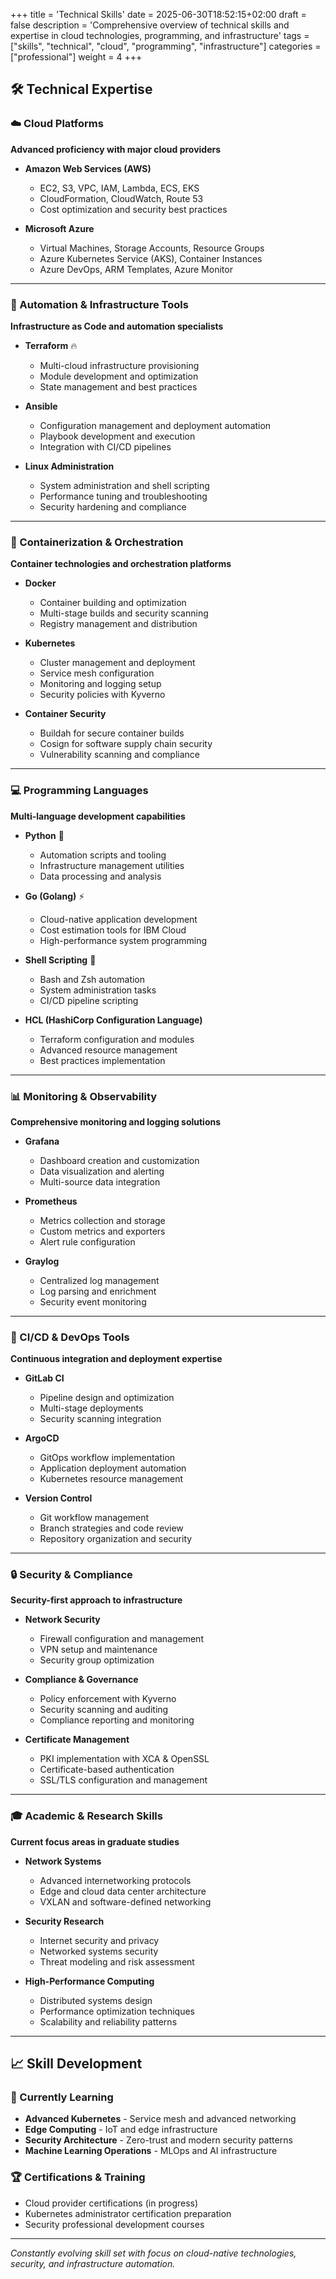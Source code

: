+++
title = 'Technical Skills'
date = 2025-06-30T18:52:15+02:00
draft = false
description = 'Comprehensive overview of technical skills and expertise in cloud technologies, programming, and infrastructure'
tags = ["skills", "technical", "cloud", "programming", "infrastructure"]
categories = ["professional"]
weight = 4
+++

## 🛠 Technical Expertise

### ☁️ Cloud Platforms
**Advanced proficiency with major cloud providers**

- **Amazon Web Services (AWS)**
  - EC2, S3, VPC, IAM, Lambda, ECS, EKS
  - CloudFormation, CloudWatch, Route 53
  - Cost optimization and security best practices

- **Microsoft Azure**
  - Virtual Machines, Storage Accounts, Resource Groups
  - Azure Kubernetes Service (AKS), Container Instances
  - Azure DevOps, ARM Templates, Azure Monitor

---

### 🔧 Automation & Infrastructure Tools
**Infrastructure as Code and automation specialists**

- **Terraform** 🔥
  - Multi-cloud infrastructure provisioning
  - Module development and optimization
  - State management and best practices

- **Ansible**
  - Configuration management and deployment automation
  - Playbook development and execution
  - Integration with CI/CD pipelines

- **Linux Administration**
  - System administration and shell scripting
  - Performance tuning and troubleshooting
  - Security hardening and compliance

---

### 🐳 Containerization & Orchestration
**Container technologies and orchestration platforms**

- **Docker**
  - Container building and optimization
  - Multi-stage builds and security scanning
  - Registry management and distribution

- **Kubernetes**
  - Cluster management and deployment
  - Service mesh configuration
  - Monitoring and logging setup
  - Security policies with Kyverno

- **Container Security**
  - Buildah for secure container builds
  - Cosign for software supply chain security
  - Vulnerability scanning and compliance

---

### 💻 Programming Languages
**Multi-language development capabilities**

- **Python** 🐍
  - Automation scripts and tooling
  - Infrastructure management utilities
  - Data processing and analysis

- **Go (Golang)** ⚡
  - Cloud-native application development
  - Cost estimation tools for IBM Cloud
  - High-performance system programming

- **Shell Scripting** 📝
  - Bash and Zsh automation
  - System administration tasks
  - CI/CD pipeline scripting

- **HCL (HashiCorp Configuration Language)**
  - Terraform configuration and modules
  - Advanced resource management
  - Best practices implementation

---

### 📊 Monitoring & Observability
**Comprehensive monitoring and logging solutions**

- **Grafana**
  - Dashboard creation and customization
  - Data visualization and alerting
  - Multi-source data integration

- **Prometheus**
  - Metrics collection and storage
  - Custom metrics and exporters
  - Alert rule configuration

- **Graylog**
  - Centralized log management
  - Log parsing and enrichment
  - Security event monitoring

---

### 🚀 CI/CD & DevOps Tools
**Continuous integration and deployment expertise**

- **GitLab CI**
  - Pipeline design and optimization
  - Multi-stage deployments
  - Security scanning integration

- **ArgoCD**
  - GitOps workflow implementation
  - Application deployment automation
  - Kubernetes resource management

- **Version Control**
  - Git workflow management
  - Branch strategies and code review
  - Repository organization and security

---

### 🔒 Security & Compliance
**Security-first approach to infrastructure**

- **Network Security**
  - Firewall configuration and management
  - VPN setup and maintenance
  - Security group optimization

- **Compliance & Governance**
  - Policy enforcement with Kyverno
  - Security scanning and auditing
  - Compliance reporting and monitoring

- **Certificate Management**
  - PKI implementation with XCA & OpenSSL
  - Certificate-based authentication
  - SSL/TLS configuration and management

---

### 🎓 Academic & Research Skills
**Current focus areas in graduate studies**

- **Network Systems**
  - Advanced internetworking protocols
  - Edge and cloud data center architecture
  - VXLAN and software-defined networking

- **Security Research**
  - Internet security and privacy
  - Networked systems security
  - Threat modeling and risk assessment

- **High-Performance Computing**
  - Distributed systems design
  - Performance optimization techniques
  - Scalability and reliability patterns

---

## 📈 Skill Development

### 🎯 Currently Learning
- **Advanced Kubernetes** - Service mesh and advanced networking
- **Edge Computing** - IoT and edge infrastructure
- **Security Architecture** - Zero-trust and modern security patterns
- **Machine Learning Operations** - MLOps and AI infrastructure

### 🏆 Certifications & Training
- Cloud provider certifications (in progress)
- Kubernetes administrator certification preparation
- Security professional development courses

---

*Constantly evolving skill set with focus on cloud-native technologies, security, and infrastructure automation.*
